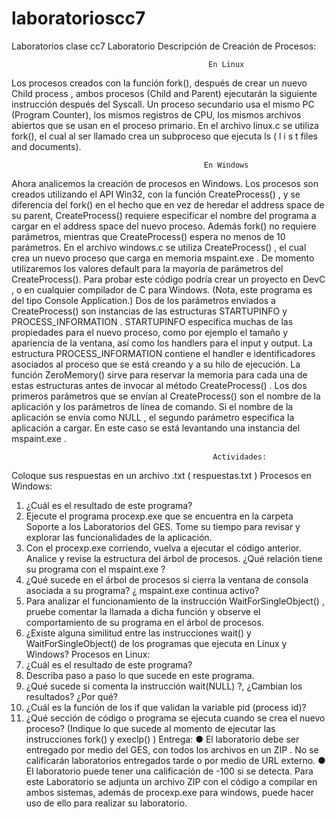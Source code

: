# laboratorioscc7
Laboratorios clase cc7
Laboratorio
Descripción de Creación de Procesos:

                                                En Linux
Los procesos creados con la función fork(), después de crear
un nuevo Child process , ambos procesos (Child and Parent)
ejecutarán la siguiente instrucción después del Syscall. Un
proceso secundario usa el mismo PC (Program Counter), los
mismos registros de CPU, los mismos archivos abiertos que se
usan en el proceso primario.
En el archivo linux.c se utiliza fork(), el cual al ser
llamado crea un subproceso que ejecuta ls ( l i s t files and
documents).


                                               En Windows
Ahora analicemos la creación de procesos en Windows. Los
procesos son creados utilizando el API Win32, con la función
CreateProcess() , y se diferencia del fork() en el hecho que en
vez de heredar el address space de su parent, CreateProcess()
requiere especificar el nombre del programa a cargar en el
address space del nuevo proceso. Además fork() no requiere
parámetros, mientras que CreateProcess() espera no menos de 10
parámetros.
En el archivo windows.c se utiliza CreateProcess() , el cual
crea un nuevo proceso que carga en memoria mspaint.exe . De
momento utilizaremos los valores default para la mayoría de
parámetros del CreateProcess(). Para probar este código podría
crear un proyecto en DevC , o en cualquier compilador de C
para Windows. (Nota, este programa es del tipo Console
Application.)
Dos de los parámetros enviados a CreateProcess() son
instancias de las estructuras STARTUPINFO y
PROCESS_INFORMATION . STARTUPINFO específica muchas de las
propiedades para el nuevo proceso, como por ejemplo el tamaño
y apariencia de la ventana, así como los handlers para el
input y output. La estructura PROCESS_INFORMATION contiene el
handler e identificadores asociados al proceso que se está
creando y a su hilo de ejecución. La función ZeroMemory()
sirve para reservar la memoria para cada una de estas
estructuras antes de invocar al método CreateProcess() .
Los dos primeros parámetros que se envían al CreateProcess()
son el nombre de la aplicación y los parámetros de línea de
comando. Si el nombre de la aplicación se envía como NULL , el
segundo parámetro especifica la aplicación a cargar. En este
caso se está levantando una instancia del mspaint.exe .



                                                 Actividades:
Coloque sus respuestas en un archivo .txt ( respuestas.txt )
Procesos en Windows:
1. ¿Cuál es el resultado de este programa?
2. Ejecute el programa procexp.exe que se encuentra en la
carpeta Soporte a los Laboratorios del GES. Tome su
tiempo para revisar y explorar las funcionalidades de la
aplicación.
3. Con el procexp.exe corriendo, vuelva a ejecutar el código
anterior. Analice y revise la estructura del árbol de
procesos. ¿Qué relación tiene su programa con el
mspaint.exe ?
4. ¿Qué sucede en el árbol de procesos si cierra la ventana
de consola asociada a su programa? ¿ mspaint.exe continua
activo?
5. Para analizar el funcionamiento de la instrucción
WaitForSingleObject() , pruebe comentar la llamada a dicha
función y observe el comportamiento de su programa en el
árbol de procesos.
6. ¿Existe alguna similitud entre las instrucciones wait() y
WaitForSingleObject() de los programas que ejecuta en
Linux y Windows?
Procesos en Linux:
1. ¿Cuál es el resultado de este programa?
2. Describa paso a paso lo que sucede en este programa.
3. ¿Qué sucede si comenta la instrucción wait(NULL) ?,
¿Cambian los resultados? ¿Por qué?
4. ¿Cuál es la función de los if que validan la variable pid
(process id)?
5. ¿Qué sección de código o programa se ejecuta cuando se
crea el nuevo proceso? (Indique lo que sucede al momento
de ejecutar las instrucciones fork() y execlp() )
Entrega:
● El laboratorio debe ser entregado por medio del GES, con
todos los archivos en un ZIP . No se calificarán
laboratorios entregados tarde o por medio de URL externo.
● El laboratorio puede tener una calificación de -100 si se
detecta.
Para este Laboratorio se adjunta un archivo ZIP con el código
a compilar en ambos sistemas, además de procexp.exe para
windows, puede hacer uso de ello para realizar su laboratorio.
